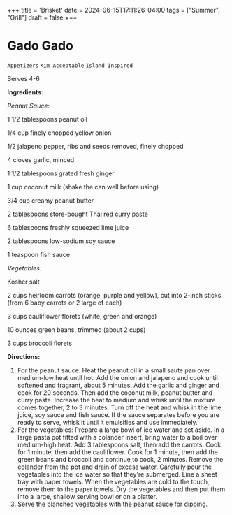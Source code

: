 +++
title = 'Brisket'
date = 2024-06-15T17:11:26-04:00
tags = ["Summer", "Grill"]
draft = false
+++
# Gado Gado

`Appetizers` `Kim Acceptable` `Island Inspired`

Serves 4-6

**Ingredients:**

_Peanut Sauce:_

1 1/2 tablespoons peanut oil

1/4 cup finely chopped yellow onion 

1/2 jalapeno pepper, ribs and seeds removed, finely chopped

4 cloves garlic, minced 

1 1/2 tablespoons grated fresh ginger 

1 cup coconut milk (shake the can well before using) 

3/4 cup creamy peanut butter 

2 tablespoons store-bought Thai red curry paste 

6 tablespoons freshly squeezed lime juice 

2 tablespoons low-sodium soy sauce 

1 teaspoon fish sauce 

_Vegetables:_

Kosher salt

2 cups heirloom carrots (orange, purple and yellow), cut into 2-inch sticks (from 6 baby carrots or 2 large of each)

3 cups cauliflower florets (white, green and orange)

10 ounces green beans, trimmed (about 2 cups)

3 cups broccoli florets 

**Directions:**

1. For the peanut sauce: Heat the peanut oil in a small saute pan over medium-low heat until hot. Add the onion and jalapeno and cook until softened and fragrant, about 5 minutes. Add the garlic and ginger and cook for 20 seconds. Then add the coconut milk, peanut butter and curry paste. Increase the heat to medium and whisk until the mixture comes together, 2 to 3 minutes. Turn off the heat and whisk in the lime juice, soy sauce and fish sauce. If the sauce separates before you are ready to serve, whisk it until it emulsifies and use immediately.
2. For the vegetables: Prepare a large bowl of ice water and set aside. In a large pasta pot fitted with a colander insert, bring water to a boil over medium-high heat. Add 3 tablespoons salt, then add the carrots. Cook for 1 minute, then add the cauliflower. Cook for 1 minute, then add the green beans and broccoli and continue to cook, 2 minutes. Remove the colander from the pot and drain of excess water. Carefully pour the vegetables into the ice water so that they're submerged. Line a sheet tray with paper towels. When the vegetables are cold to the touch, remove them to the paper towels. Dry the vegetables and then put them into a large, shallow serving bowl or on a platter.
3. Serve the blanched vegetables with the peanut sauce for dipping.
